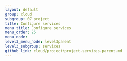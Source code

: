 ```yaml
---
layout: default
group: cloud
subgroup: 07_project
title: Configure services
menu_title: Configure services
menu_order: 25
menu_node: 
level3_menu_node: level3parent
level3_subgroup: services
github_link: cloud/project/project-services-parent.md
---
```


